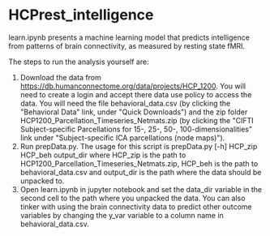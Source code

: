 # HCPrest_intelligence

learn.ipynb presents a machine learning model that predicts intelligence from patterns of brain connectivity, as measured by resting state fMRI.

The steps to run the analysis yourself are:

1. Download the data from https://db.humanconnectome.org/data/projects/HCP_1200. You will need to create a login and accept there data use policy to access the data. You will need the file behavioral_data.csv (by clicking the "Behavioral Data" link, under "Quick Downloads") and the zip folder HCP1200_Parcellation_Timeseries_Netmats.zip (by clicking the "CIFTI Subject-specific Parcellations for 15-, 25-, 50-, 100-dimensionalities" link under "Subject-specific ICA parcellations (node maps)").
2. Run prepData.py. The usage for this script is prepData.py [-h] HCP_zip HCP_beh output_dir where HCP_zip is the path to HCP1200_Parcellation_Timeseries_Netmats.zip, HCP_beh is the path to behavioral_data.csv and output_dir is the path where the data should be unpacked to.
3. Open learn.ipynb in jupyter notebook and set the data_dir variable in the second cell to the path where you unpacked the data. You can also tinker with using the brain connectivity data to predict other outcome variables by changing the y_var variable to a column name in behavioral_data.csv. 

